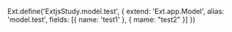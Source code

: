 Ext.define('ExtjsStudy.model.test', {
	extend: 'Ext.app.Model',
	alias: 'model.test',
	fields: [{
		name: 'test1'
	}, {
		mame: "test2"
	}]
})
